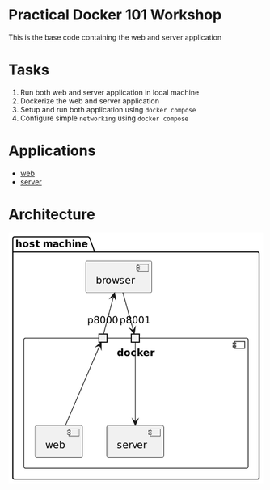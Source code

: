 # Practical Docker 101 Workshop
This is the base code containing the web and server application

# Tasks
1. Run both web and server application in local machine
2. Dockerize the web and server application
3. Setup and run both application using `docker compose`
4. Configure simple `networking` using `docker compose`

# Applications
- [web](./web/README.md)
- [server](./server/README.md)

# Architecture
![architecture](./docs/diagrams/out/architecture_overview/architecture_overview.png)
